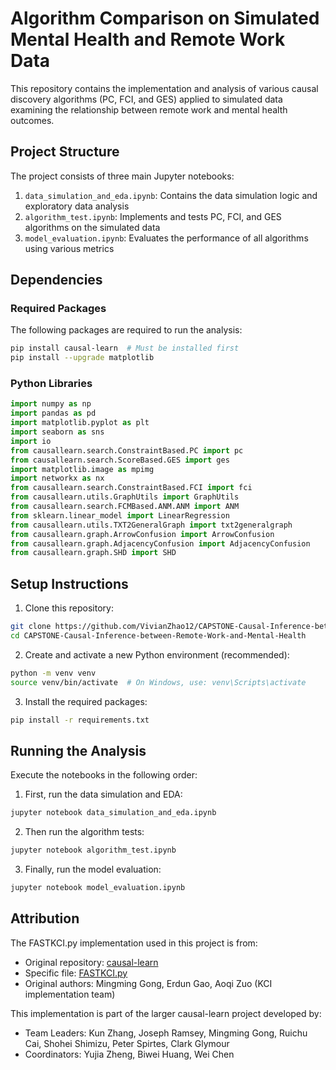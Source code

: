 # Algorithm Comparison on Simulated Mental Health and Remote Work Data

This repository contains the implementation and analysis of various causal discovery algorithms (PC, FCI, and GES) applied to simulated data examining the relationship between remote work and mental health outcomes.

## Project Structure

The project consists of three main Jupyter notebooks:

1. `data_simulation_and_eda.ipynb`: Contains the data simulation logic and exploratory data analysis
2. `algorithm_test.ipynb`: Implements and tests PC, FCI, and GES algorithms on the simulated data
3. `model_evaluation.ipynb`: Evaluates the performance of all algorithms using various metrics

## Dependencies

### Required Packages

The following packages are required to run the analysis:

```bash
pip install causal-learn  # Must be installed first
pip install --upgrade matplotlib
```

### Python Libraries

```python
import numpy as np
import pandas as pd
import matplotlib.pyplot as plt
import seaborn as sns
import io
from causallearn.search.ConstraintBased.PC import pc
from causallearn.search.ScoreBased.GES import ges
import matplotlib.image as mpimg
import networkx as nx
from causallearn.search.ConstraintBased.FCI import fci
from causallearn.utils.GraphUtils import GraphUtils
from causallearn.search.FCMBased.ANM.ANM import ANM
from sklearn.linear_model import LinearRegression
from causallearn.utils.TXT2GeneralGraph import txt2generalgraph
from causallearn.graph.ArrowConfusion import ArrowConfusion
from causallearn.graph.AdjacencyConfusion import AdjacencyConfusion
from causallearn.graph.SHD import SHD
```

## Setup Instructions

1. Clone this repository:
```bash
git clone https://github.com/VivianZhao12/CAPSTONE-Causal-Inference-between-Remote-Work-and-Mental-Health
cd CAPSTONE-Causal-Inference-between-Remote-Work-and-Mental-Health
```

2. Create and activate a new Python environment (recommended):
```bash
python -m venv venv
source venv/bin/activate  # On Windows, use: venv\Scripts\activate
```

3. Install the required packages:
```bash
pip install -r requirements.txt
```

## Running the Analysis

Execute the notebooks in the following order:

1. First, run the data simulation and EDA:
```bash
jupyter notebook data_simulation_and_eda.ipynb
```

2. Then run the algorithm tests:
```bash
jupyter notebook algorithm_test.ipynb
```

3. Finally, run the model evaluation:
```bash
jupyter notebook model_evaluation.ipynb
```

## Attribution
The FASTKCI.py implementation used in this project is from:
- Original repository: [causal-learn](https://github.com/py-why/causal-learn/tree/main)
- Specific file: [FASTKCI.py](https://github.com/py-why/causal-learn/blob/main/causallearn/utils/FastKCI/FastKCI.py)
- Original authors: Mingming Gong, Erdun Gao, Aoqi Zuo (KCI implementation team)

This implementation is part of the larger causal-learn project developed by:
- Team Leaders: Kun Zhang, Joseph Ramsey, Mingming Gong, Ruichu Cai, Shohei Shimizu, Peter Spirtes, Clark Glymour
- Coordinators: Yujia Zheng, Biwei Huang, Wei Chen
